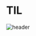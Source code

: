 # TIL

![header](https://capsule-render.vercel.app/api?type=cylinder&color=green&height=300&section=header&text=HELLO)
